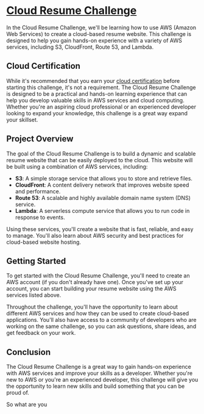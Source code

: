 # [Cloud Resume Challenge](https://cloudresumechallenge.dev/docs/the-challenge/aws/)

In the Cloud Resume Challenge, we'll be learning how to use AWS (Amazon Web Services) to create a cloud-based resume website. This challenge is designed to help you gain hands-on experience with a variety of AWS services, including S3, CloudFront, Route 53, and Lambda.

## Cloud Certification
While it's recommended that you earn your [cloud certification](https://www.credly.com/badges/abad52e4-0f79-4d2b-bc1b-d873fcb4ac2b?source=linked_in_profile) before starting this challenge, it's not a requirement. The Cloud Resume Challenge is designed to be a practical and hands-on learning experience that can help you develop valuable skills in AWS services and cloud computing. Whether you're an aspiring cloud professional or an experienced developer looking to expand your knowledge, this challenge is a great way expand your skillset.

## Project Overview

The goal of the Cloud Resume Challenge is to build a dynamic and scalable resume website that can be easily deployed to the cloud. This website will be built using a combination of AWS services, including:

- **S3**: A simple storage service that allows you to store and retrieve files.
- **CloudFront**: A content delivery network that improves website speed and performance.
- **Route 53**: A scalable and highly available domain name system (DNS) service.
- **Lambda**: A serverless compute service that allows you to run code in response to events.

Using these services, you'll create a website that is fast, reliable, and easy to manage. You'll also learn about AWS security and best practices for cloud-based website hosting.

## Getting Started

To get started with the Cloud Resume Challenge, you'll need to create an AWS account (if you don't already have one). Once you've set up your account, you can start building your resume website using the AWS services listed above.

Throughout the challenge, you'll have the opportunity to learn about different AWS services and how they can be used to create cloud-based applications. You'll also have access to a community of developers who are working on the same challenge, so you can ask questions, share ideas, and get feedback on your work.

## Conclusion

The Cloud Resume Challenge is a great way to gain hands-on experience with AWS services and improve your skills as a developer. Whether you're new to AWS or you're an experienced developer, this challenge will give you the opportunity to learn new skills and build something that you can be proud of.

So what are you
